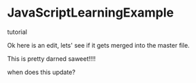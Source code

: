# JavaScriptLearningExample
tutorial

Ok here is an edit, lets' see if it gets merged into the master file.

This is pretty darned saweet!!!!


when does this update?
